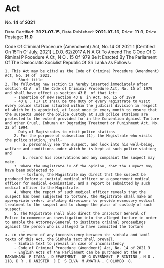 # Act

No. **14** of **2021**

Date Certified: **2021-07-15**, Date Published: **2021-07-16**, Price: **10.0**, Price Postage: **15.0**

Code Of Criminal Procedure (Amendment) Act, No. 14 Of 2021 1
[Certified On 15Th Of July, 2021]
L.D.O. 62/2017
A N  A Ct   To   Amend   The  C Ode   Of  C Riminal  P Rocedure A Ct , N O . 15  Of  1979
Be It  Enacted By The Parliament Of The Democratic Socialist Republic Of Sri Lanka As Follows:

    1. This Act may be cited as the Code of Criminal Procedure (Amendment) Act, No. 14 of  2021.
        - Short title
    2. The following new section is hereby inserted immediately after section 43 A  of the Code of Criminal Procedure Act, No. 15 of 1979 and shall have effect as section 43 B  of that Act:
        - Insertion of new section 43 B  in Act, No. 15 of 1979
        - 43 B . (1) It shall be the duty of every Magistrate to visit every police station situated within the judicial division in respect of which he is appointed, at least once in every month to ensure that the suspects under the police custody at such police stations are protected to the extent provided for in the Convention Against Torture and other Cruel, Inhuman or Degrading Treatment or Punishment Act, No. 22 of 1994.
        - Duty of Magistrates to visit police stations
        2. For the purpose of subsection (1), the Magistrate who visits the police station, shall-
            a. personally see the suspect, and look into his well-being, welfare and conditions under which he is kept at such police station; and
            b. record his observations and any complaint the suspect may make.
        3. Where the Magistrate is of the opinion, that the suspect may have been subjected to
            - torture, the Magistrate may direct that the suspect be produced before a judicial medical officer or a government medical officer for medical examination, and a report be submitted by such medical officer to the Magistrate.
        4. Where the report of such medical officer reveals that the suspect has been subjected to torture, the Magistrate shall make an appropriate order, including directions to provide necessary medical treatment to the suspect and to change the place of custody of such suspect.
        5. The Magistrate shall also direct the Inspector General of Police to commence an investigation into the alleged torture in order to enable the Attorney-General to institute criminal proceedings against the person who is alleged to have committed the torture
            - 
    3. In the event of any inconsistency between the Sinhala and Tamil texts of this Act, the Sinhala text shall prevail.
        - Sinhala text to prevail in case of inconsistency
        - Code of Criminal Procedure (Amendment) Act, No. 14 of 2021 3
        - English Acts of the Parliament can be purchased at the P RAKASHANA  P IYASA , D EPARTMENT   OF G OVERNMENT  P RINTING , N O . 118, D R . D ANISTER  D E  S ILVA  M AWATHA , C OLOMBO  8.
